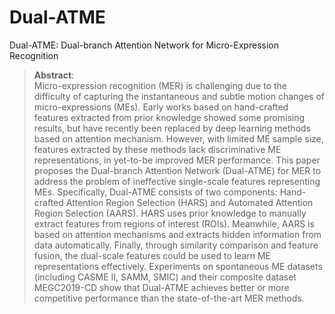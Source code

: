 # Dual-ATME
Dual-ATME: Dual-branch Attention Network for Micro-Expression Recognition

>**Abstract**: <br>
Micro-expression recognition (MER) is challenging due to the difficulty of capturing the instantaneous and subtle motion changes of micro-expressions (MEs). Early works based on hand-crafted features extracted from prior knowledge showed some promising results, but have recently been replaced by deep learning methods based on attention mechanism. However, with limited ME sample size, features extracted by these methods lack discriminative ME representations, in yet-to-be improved MER performance.      This paper proposes the Dual-branch Attention Network (Dual-ATME) for MER to address the problem of ineffective single-scale features representing MEs. Specifically, Dual-ATME consists of two components: Hand-crafted Attention Region Selection (HARS) and Automated Attention Region Selection (AARS). HARS uses prior knowledge to manually extract features from regions of interest (ROIs). Meanwhile, AARS is based on attention mechanisms and extracts hidden information from data automatically. Finally, through similarity comparison and feature fusion, the dual-scale features could be used to learn ME representations effectively. Experiments on spontaneous ME datasets (including CASME II, SAMM, SMIC) and their composite dataset MEGC2019-CD show that Dual-ATME achieves better or more competitive performance than the state-of-the-art MER methods.
